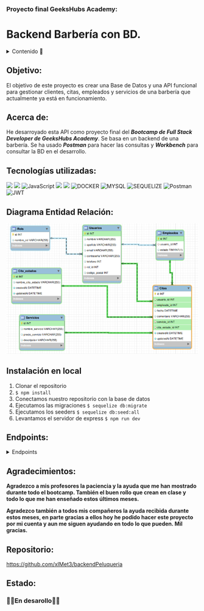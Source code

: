 ### Proyecto final GeeksHubs Academy:
# Backend Barbería con BD.
<details>
  <summary>Contenido 📝</summary>
  <ol>
    <li><a href="#finalidad">Objetivo</a></li>
    <li><a href="#acerca-de">Acerca de</a></li>
    <li><a href="#tecnologías-utilizadas">Tecnologías utilizadas</a></li>
    <li><a href="#diagrama-er">Diagrama Entidad Relación</a></li>
    <li><a href="#instalación-en-local">Instalación en local</a></li>
    <li><a href="#agradecimientos">Agradecimientos</a></li>
    <li><a href="#endpoints">Endpoints</a></li>
    <li><a href="#repositorio">Contacto</a></li>
    <li><a href="#estado">Estado</a></li>
  </ol>
</details>

## Objetivo:
El objetivo de este proyecto es crear una Base de Datos y una API funcional para gestionar clientes, citas, empleados y servicios de una barbería que actualmente ya está en funcionamiento.

## Acerca de:
He desarroyado esta API como proyecto final del ***Bootcamp de Full Stack Developer de GeeksHubs Academy***. Se basa en un backend de una barbería. Se ha usado ***Postman*** para hacer las consultas y ***Workbench*** para consultar la BD en el desarrollo.

## Tecnologías utilizadas:
<img src="https://camo.githubusercontent.com/8286a45a106e1a3c07489f83a38159981d888518a740b59c807ffc1b7b1e2f7b/68747470733a2f2f696d672e736869656c64732e696f2f62616467652f657870726573732e6a732d2532333430346435392e7376673f7374796c653d666f722d7468652d6261646765266c6f676f3d65787072657373266c6f676f436f6c6f723d253233363144414642" data-canonical-src="https://img.shields.io/badge/express.js-%23404d59.svg?style=for-the-badge&amp;logo=express&amp;logoColor=%2361DAFB" style="max-width: 100%;"> <img src="https://camo.githubusercontent.com/a101467fe68ef07bba498b3e4a62a62e861ef0fe93302a1076b01ae7893af544/68747470733a2f2f696d672e736869656c64732e696f2f62616467652f6e6f64652e6a732d3032364530303f7374796c653d666f722d7468652d6261646765266c6f676f3d6e6f64652e6a73266c6f676f436f6c6f723d7768697465" data-canonical-src="https://img.shields.io/badge/node.js-026E00?style=for-the-badge&amp;logo=node.js&amp;logoColor=white" style="max-width: 100%;"> <img src="https://camo.githubusercontent.com/aeddc848275a1ffce386dc81c04541654ca07b2c43bbb8ad251085c962672aea/68747470733a2f2f696d672e736869656c64732e696f2f62616467652f6a6176617363726970742d2532333332333333302e7376673f7374796c653d666f722d7468652d6261646765266c6f676f3d6a617661736372697074266c6f676f436f6c6f723d253233463744463145" alt="JavaScript" data-canonical-src="https://img.shields.io/badge/javascript-%23323330.svg?style=for-the-badge&amp;logo=javascript&amp;logoColor=%23F7DF1E" style="max-width: 100%;"> <img src="https://user-images.githubusercontent.com/121863208/227808612-8d3f0fee-99d9-45d8-8274-6584c9ac0b38.svg" style="max-width: 100%;"> <img src="https://user-images.githubusercontent.com/121863208/227808620-cd6e5d5c-dd63-4a9d-b19d-0983807cae95.svg" style="max-width: 100%;"> <img src="https://camo.githubusercontent.com/b184cf7adbab9f5464e80c0f5dd32c85393f6248499a57d743e619f4214391c4/68747470733a2f2f696d672e736869656c64732e696f2f62616467652f646f636b65722d3234393645443f7374796c653d666f722d7468652d6261646765266c6f676f3d646f636b6572266c6f676f436f6c6f723d7768697465" alt="DOCKER" data-canonical-src="https://img.shields.io/badge/docker-2496ED?style=for-the-badge&amp;logo=docker&amp;logoColor=white" style="max-width: 100%;"> <img src="https://camo.githubusercontent.com/902ef9f04d190cba77c41b8dc217260698573f992a2d46bf37e75161912caadd/68747470733a2f2f696d672e736869656c64732e696f2f62616467652f6d7973716c2d3345364539333f7374796c653d666f722d7468652d6261646765266c6f676f3d6d7973716c266c6f676f436f6c6f723d7768697465" alt="MYSQL" data-canonical-src="https://img.shields.io/badge/mysql-3E6E93?style=for-the-badge&amp;logo=mysql&amp;logoColor=white" style="max-width: 100%;"> <img src="https://camo.githubusercontent.com/c0303b8bf28065067be013ecbfa1447392b6d328a38362de9beb6d14f810544f/68747470733a2f2f696d672e736869656c64732e696f2f62616467652f73657175656c697a652d3343373643333f7374796c653d666f722d7468652d6261646765266c6f676f3d73657175656c697a65266c6f676f436f6c6f723d7768697465" alt="SEQUELIZE" data-canonical-src="https://img.shields.io/badge/sequelize-3C76C3?style=for-the-badge&amp;logo=sequelize&amp;logoColor=white" style="max-width: 100%;"> <img src="https://camo.githubusercontent.com/3f0e26b0951bab845a1bb9a7198ecca0da272e462921b6edd85879f3673b6927/68747470733a2f2f696d672e736869656c64732e696f2f62616467652f506f73746d616e2d4646364333373f7374796c653d666f722d7468652d6261646765266c6f676f3d706f73746d616e266c6f676f436f6c6f723d7768697465" alt="Postman" data-canonical-src="https://img.shields.io/badge/Postman-FF6C37?style=for-the-badge&amp;logo=postman&amp;logoColor=white" style="max-width: 100%;"> <img src="https://camo.githubusercontent.com/4590c0af4aeb1b75233885f86e80c1da8cb2afd401173a40e41370f5cad5db20/68747470733a2f2f696d672e736869656c64732e696f2f62616467652f4a57542d626c61636b3f7374796c653d666f722d7468652d6261646765266c6f676f3d4a534f4e253230776562253230746f6b656e73" alt="JWT" data-canonical-src="https://img.shields.io/badge/JWT-black?style=for-the-badge&amp;logo=JSON%20web%20tokens" style="max-width: 100%;">

## Diagrama Entidad Relación:
![diagrama](./readmeImg/diagramaEntidadRelacionWorkbench.png)

## Instalación en local
1. Clonar el repositorio
2. ` $ npm install `
3. Conectamos nuestro repositorio con la base de datos
4. Ejecutamos las migraciones
` $ sequelize db:migrate `
5. Ejecutamos los seeders
` $ sequelize db:seed:all `
6. Levantamos el servidor de express
` $ npm run dev `

## <summary>Endpoints:</summary>

<details>
<summary>Endpoints</summary>

- **Auth**
    - **Register:**
    **/auth/registro**
    {
    "nombre": "Roberto",
    "apellido": "Delgado",
    "email": "roberto@mail.com",
    "telefono": "722653007",
    "codigo_postal": 46900,
    "contraseña": "admin123"
    }
    - **Login:**
    **/auth/login**

        {
    "email": "roberto@mail.com",
    "contraseña": "admin123"
    }

    - **Token** 
Copias el token de aquí:
![token](/readmeImg/token.png)
Y lo pegas aquí:
![bearer-token](/readmeImg/bearerToken.png)

- **Usuario(como usuario)**
    - **Ver mi perfil de usuario:**    
    **/usuario/perfilUsuario**
    {}
    -----------------------------
    - **Modificar mi perfil de usuario:**
    **/usuario/modificarPerfil**

    {
    "nombre": "Roberto",
    "apellido": "Delgado",
    "email": "roberto@mail.com",
    "telefono": "722653007",
    "codigo_postal": 46900,
    "contraseña": "admin123"
    }
    - **Solicitar una cita:**
    **/cita/solicitarCita**

    {
    "empleado_id": 1,
    "fecha": "2023-08-09T16:30:00",
    "servicio_id": 11,
    "comentario": "Quiero tintarme la barba"
    }
    - **Ver mis citas:**
    **/cita/misCitas**
    {}
    - **Cancelar una cita por id:**
    **/cita/cancelarCita/1 <=(ID)**
    {}

    - **Ver empleados:**
    **/usuario/verEmpleados**
    {}

    - **Ver servicios:**
    **/usuario/verServicios**
    {}

- **Empleado(como empleado)**
    - **Ver todas las citas pendientes**
    **/empleado/todasLasCitas**
    {}
    - **Modificar citas por id:**
    **/empleado/modificarCita/4 <= (ID)**
    - {
    "empleado_id": 1,
    "fecha": "2023-08-10T17:30:00",
    "servicio_id": 9,
    "comentario": "Quiero decolorarme el pelo color platino"
    "cita_estado_id": 2
    }

    - **Cancelar citas por id:**
    **/empleado/cancelarCita/4 <=(ID)**
    {}

    - **Filtrar citas por nombre usuario**
    **/empleado/citasPorUsuario/Roberto <=(Nombre Usuario)**
    {}

    - **Obtener estados cita:**
    **/empleado/obtenerEstados**
    {}

- **Admin(como admin)**
    - **Ver todos los usuarios:**
    **/admin/todosLosUsuarios**
    {}
    - **Eliminar usuarios por id:**
    **/eliminarUsuario/5 <=(ID)**
    {}

- ***Se van a agregar mas endpoints, pero primero voy a hacer el minimo producto viable y ya se iran añadiendo muchos mas.***
</details>

## Agradecimientos:
**Agradezco a mis profesores la paciencia y la ayuda que me han mostrado durante todo el bootcamp. También el buen rollo que crean en clase y todo lo que me han enseñado estos últimos meses.**

**Agradezco también a todos mis compañeros la ayuda recibida durante estos meses, en parte gracias a ellos hoy he podido hacer este proyecto por mi cuenta y aun me siguen ayudando en todo lo que pueden. Mil gracias.**

## Repositorio:
https://github.com/xIMet3/backendPeluqueria

## Estado:
### 🚧🚧En desarollo🚧🚧


